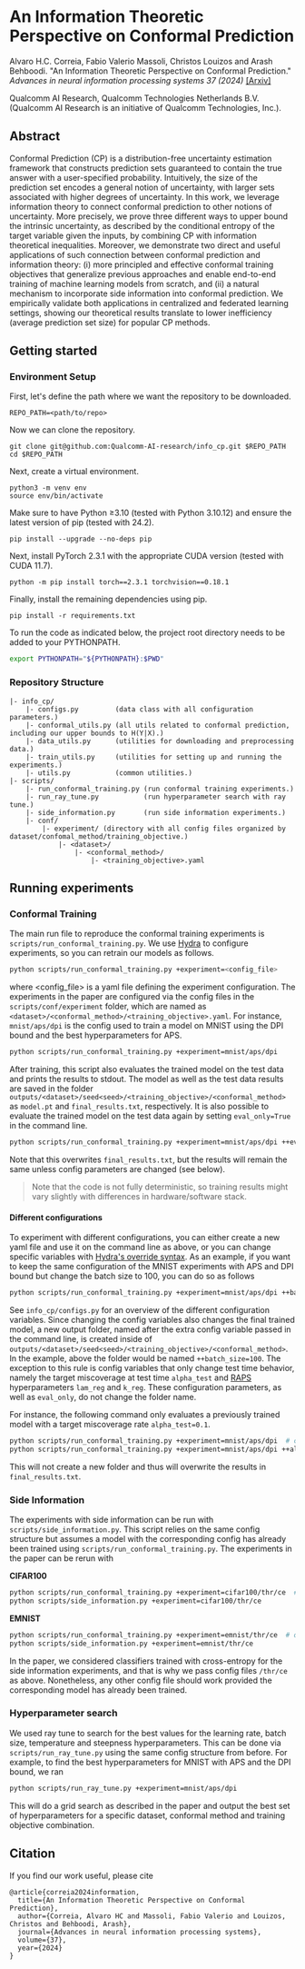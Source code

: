 # An Information Theoretic Perspective on Conformal Prediction
Alvaro H.C. Correia, Fabio Valerio Massoli, Christos Louizos and Arash Behboodi. "An Information Theoretic Perspective on Conformal Prediction." *Advances in neural information processing systems 37 (2024)* [[Arxiv]](https://arxiv.org/abs/2405.02140)

Qualcomm AI Research, Qualcomm Technologies Netherlands B.V. (Qualcomm AI Research is an initiative of Qualcomm Technologies, Inc.).

## Abstract

Conformal Prediction (CP) is a distribution-free uncertainty estimation framework that constructs prediction sets guaranteed to contain the true answer with a user-specified probability. Intuitively, the size of the prediction set encodes a general notion of uncertainty, with larger sets associated with higher degrees of uncertainty. In this work, we leverage information theory to connect conformal prediction to other notions of uncertainty. More precisely, we prove three different ways to upper bound the intrinsic uncertainty, as described by the conditional entropy of the target variable given the inputs, by combining CP with information theoretical inequalities. Moreover, we demonstrate two direct and useful applications of such connection between conformal prediction and information theory: (i) more principled and effective conformal training objectives that generalize previous approaches and enable end-to-end training of machine learning models from scratch, and (ii) a natural mechanism to incorporate side information into conformal prediction. We empirically validate both applications in centralized and federated learning settings, showing our theoretical results translate to lower inefficiency (average prediction set size) for popular CP methods.

## Getting started

### Environment Setup
First, let's define the path where we want the repository to be downloaded.
```
REPO_PATH=<path/to/repo>
```
Now we can clone the repository.
```
git clone git@github.com:Qualcomm-AI-research/info_cp.git $REPO_PATH
cd $REPO_PATH
```
Next, create a virtual environment.
```
python3 -m venv env
source env/bin/activate
```
Make sure to have Python ≥3.10 (tested with Python 3.10.12) and ensure the latest version of pip (tested with 24.2).
```
pip install --upgrade --no-deps pip
```
Next, install PyTorch 2.3.1 with the appropriate CUDA version (tested with CUDA 11.7).
```
python -m pip install torch==2.3.1 torchvision==0.18.1
```  
Finally, install the remaining dependencies using pip.
 ```
pip install -r requirements.txt
```
To run the code as indicated below, the project root directory needs to be added to your PYTHONPATH.
```bash
export PYTHONPATH="${PYTHONPATH}:$PWD"
```

### Repository Structure

```
|- info_cp/
    |- configs.py         (data class with all configuration parameters.)
    |- conformal_utils.py (all utils related to conformal prediction, including our upper bounds to H(Y|X).)
    |- data_utils.py      (utilities for downloading and preprocessing data.)
    |- train_utils.py     (utilities for setting up and running the experiments.)
    |- utils.py           (common utilities.)
|- scripts/
    |- run_conformal_training.py (run conformal training experiments.)
    |- run_ray_tune.py           (run hyperparameter search with ray tune.)
    |- side_information.py       (run side information experiments.)
    |- conf/
        |- experiment/ (directory with all config files organized by dataset/confomal_method/training_objective.)
            |- <dataset>/
                |- <conformal_method>/
                    |- <training_objective>.yaml
```

## Running experiments

### Conformal Training
The main run file to reproduce the conformal training experiments is `scripts/run_conformal_training.py`. We use [Hydra](https://hydra.cc/) to configure experiments, so you can retrain our models as follows.
```bash
python scripts/run_conformal_training.py +experiment=<config_file>
```
where <config_file> is a yaml file defining the experiment configuration. The experiments in the paper are configured via the config files in the `scripts/conf/experiment` folder, which are named as `<dataset>/<conformal_method>/<training_objective>.yaml`. For instance, `mnist/aps/dpi` is the config used to train a model on MNIST using the DPI bound and the best hyperparameters for APS.
```bash
python scripts/run_conformal_training.py +experiment=mnist/aps/dpi
```
After training, this script also evaluates the trained model on the test data and prints the results to stdout. The model as well as the test data results are saved in the folder `outputs/<dataset>/seed<seed>/<training_objective>/<conformal_method>` as `model.pt` and `final_results.txt`, respectively. It is also possible to evaluate the trained model on the test data again by setting `eval_only=True` in the command line. 

```bash
python scripts/run_conformal_training.py +experiment=mnist/aps/dpi ++eval_only=True
```
Note that this overwrites `final_results.txt`, but the results will remain the same unless config parameters are changed (see below).

> Note that the code is not fully deterministic, so training results might vary slightly with differences in hardware/software stack.

#### Different configurations

To experiment with different configurations, you can either create a new yaml file and use it on the command line as above, or you can change specific variables with [Hydra's override syntax](https://hydra.cc/docs/advanced/override_grammar/basic/). As an example, if you want to keep the same configuration of the MNIST experiments with APS and DPI bound but change the batch size to 100, you can do so as follows

```bash
python scripts/run_conformal_training.py +experiment=mnist/aps/dpi ++batch_size=100
```

See `info_cp/configs.py` for an overview of the different configuration variables. Since changing the config variables also changes the final trained model, a new output folder, named after the extra config variable passed in the command line, is created inside of `outputs/<dataset>/seed<seed>/<training_objective>/<conformal_method>`. In the example, above the folder would be named `++batch_size=100`. The exception to this rule is config variables that only change test time behavior, namely the target miscoverage at test time `alpha_test` and [RAPS](https://arxiv.org/abs/2009.14193) hyperparameters `lam_reg` and `k_reg`. These configuration parameters, as well as `eval_only`, do not change the folder name.

For instance, the following command only evaluates a previously trained model with a target miscoverage rate `alpha_test=0.1`.

```bash
python scripts/run_conformal_training.py +experiment=mnist/aps/dpi  # creates a new folder, only needed if you haven't run that already
python scripts/run_conformal_training.py +experiment=mnist/aps/dpi ++alpha_test=0.1 ++eval_only=True  # does not create a new folder, overwrites the results in final_results.txt
```
This will not create a new folder and thus will overwrite the results in `final_results.txt`.

### Side Information
The experiments with side information can be run with `scripts/side_information.py`. This script relies on the same config structure but assumes a model with the corresponding config has already been trained using `scripts/run_conformal_training.py`. The experiments in the paper can be rerun with

**CIFAR100**
```bash
python scripts/run_conformal_training.py +experiment=cifar100/thr/ce  # only needed if you haven't run that already 
python scripts/side_information.py +experiment=cifar100/thr/ce
```
**EMNIST**
```bash
python scripts/run_conformal_training.py +experiment=emnist/thr/ce  # only needed if you haven't run that already
python scripts/side_information.py +experiment=emnist/thr/ce
```

In the paper, we considered classifiers trained with cross-entropy for the side information experiments, and that is why we pass config files `/thr/ce` as above. Nonetheless, any other config file should work provided the corresponding model has already been trained.

### Hyperparameter search
We used ray tune to search for the best values for the learning rate, batch size, temperature and steepness hyperparameters. This can be done via `scripts/run_ray_tune.py` using the same config structure from before. For example, to find the best hyperparameters for MNIST with APS and the DPI bound, we ran

```bash
python scripts/run_ray_tune.py +experiment=mnist/aps/dpi
```
This will do a grid search as described in the paper and output the best set of hyperparameters for a specific dataset, conformal method and training objective combination.

## Citation

If you find our work useful, please cite
```
@article{correia2024information,
  title={An Information Theoretic Perspective on Conformal Prediction},
  author={Correia, Alvaro HC and Massoli, Fabio Valerio and Louizos, Christos and Behboodi, Arash},
  journal={Advances in neural information processing systems},
  volume={37},
  year={2024}
}
```
